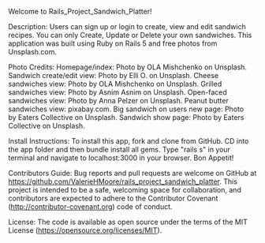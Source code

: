 Welcome to Rails_Project_Sandwich_Platter!

Description:
Users can sign up or login to create, view and edit sandwich recipes.
You can only Create, Update or Delete your own sandwiches.
This application was built using Ruby on Rails 5 and free photos from Unsplash.com.

Photo Credits:
Homepage/index: Photo by OLA Mishchenko on Unsplash. 
Sandwich create/edit view: Photo by Elli O. on Unsplash. 
Cheese sandwiches view: Photo by OLA Mishchenko on Unsplash.
Grilled sandwiches view: Photo by Asnim Asnim on Unsplash. 
Open-faced sandwiches view: Photo by Anna Pelzer on Unsplash. 
Peanut butter sandwiches view: pixabay.com.
Big sandwich on users new page: Photo by Eaters Collective on Unsplash. 
Sandwich show page: Photo by Eaters Collective on Unsplash.

Install Instructions:
To install this app, fork and clone from GitHub.
CD into the app folder and then bundle install all gems.
Type "rails s" in your terminal and navigate to localhost:3000 in your browser.
Bon Appetit!

Contributors Guide:
Bug reports and pull requests are welcome on GitHub at https://github.com/ValerieHMoore/rails_project_sandwich_platter. This project is intended to be a safe, welcoming space for collaboration, and contributors are expected to adhere to the Contributor Covenant (http://contributor-covenant.org) code of conduct.

License: The code is available as open source under the terms of the MIT License (https://opensource.org/licenses/MIT).
